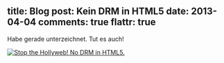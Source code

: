 title: Blog
post: Kein DRM in HTML5
date: 2013-04-04
comments: true
flattr: true
---

Habe gerade unterzeichnet. Tut es auch!

[![Stop the Hollyweb! No DRM in HTML5.][f1s]][f1]

 [f1s]: http://static.fsf.org/dbd/hollywebshare.jpeg
 [f1]: http://www.defectivebydesign.org/no-drm-in-html5
